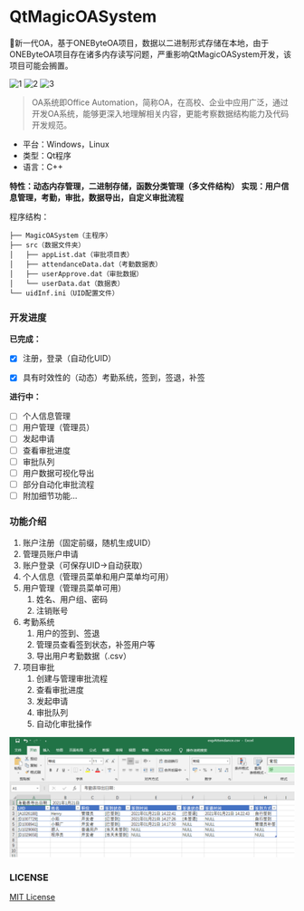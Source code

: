 # QtMagicOASystem

🎉新一代OA，基于ONEByteOA项目，数据以二进制形式存储在本地，由于ONEByteOA项目存在诸多内存读写问题，严重影响QtMagicOASystem开发，该项目可能会搁置。

![1](https://img.shields.io/github/license/CSTHenry/QtMagicOASystem) ![2](https://img.shields.io/github/v/release/CSTHenry/QtMagicOASystem?include_prereleases) ![3](https://img.shields.io/github/downloads/CSTHenry/QtMagicOASystem/total)

> OA系统即Office Automation，简称OA，在高校、企业中应用广泛，通过开发OA系统，能够更深入地理解相关内容，更能考察数据结构能力及代码开发规范。

- 平台：Windows，Linux
- 类型：Qt程序
- 语言：C++

**特性：动态内存管理，二进制存储，函数分类管理（多文件结构）**
**实现：用户信息管理，考勤，审批，数据导出，自定义审批流程**

程序结构：

```
├── MagicOASystem（主程序）
├── src（数据文件夹）
│   ├── appList.dat（审批项目表）
│   ├── attendanceData.dat（考勤数据表）
│   ├── userApprove.dat（审批数据）
│   └── userData.dat（数据表）
└── uidInf.ini（UID配置文件）
```

### 开发进度

**已完成：**

* [x] 注册，登录（自动化UID）
* [x] 具有时效性的（动态）考勤系统，签到，签退，补签


**进行中：**
* [ ] 个人信息管理
* [ ] 用户管理（管理员）
* [ ] 发起申请
* [ ] 查看审批进度
* [ ] 审批队列
* [ ] 用户数据可视化导出
* [ ] 部分自动化审批流程
* [ ] 附加细节功能...

### 功能介绍

1. 账户注册（固定前缀，随机生成UID）
2. 管理员账户申请
3. 账户登录（可保存UID->自动获取）
4. 个人信息（管理员菜单和用户菜单均可用）
5. 用户管理（管理员菜单可用）
   1. 姓名、用户组、密码
   2. 注销账号
6. 考勤系统
   1. 用户的签到、签退
   2. 管理员查看签到状态，补签用户等
   3. 导出用户考勤数据（.csv）
7. 项目审批
   1. 创建与管理审批流程
   2. 查看审批进度
   3. 发起申请
   4. 审批队列
   5. 自动化审批操作

![exp](https://github.com/CSTHenry/ONEByteOA/blob/master/src/exp.png)


### LICENSE

[MIT License](https://github.com/CSTHenry/QtMagicOASystem/blob/main/LICENSE)
